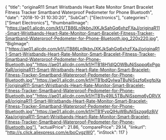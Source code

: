{
	"title": "originaR11 Smart Wristbands Heart Rate Monitor Smart Bracelet Fitness Tracker Smartband Waterproof Pedometer for Phone Bluetooth",
	"date": "2018-10-31 10:30:20",
	"SubCat": ["Electronics"],
	"categories": ["Smart Electronics"],
	"thumbnailImage": "https://ae01.alicdn.com/kf/UTB86Ln9kbnJXKJkSahGq6xhzFXaJ/originaR11-Smart-Wristbands-Heart-Rate-Monitor-Smart-Bracelet-Fitness-Tracker-Smartband-Waterproof-Pedometer-for-Phone-Bluetooth.jpg_220x220.jpg",
	"BigImage": ["https://ae01.alicdn.com/kf/UTB86Ln9kbnJXKJkSahGq6xhzFXaJ/originaR11-Smart-Wristbands-Heart-Rate-Monitor-Smart-Bracelet-Fitness-Tracker-Smartband-Waterproof-Pedometer-for-Phone-Bluetooth.jpg","https://ae01.alicdn.com/kf/HTB18H1dIQOWBuNjSsppq6xPgpXaR/originaR11-Smart-Wristbands-Heart-Rate-Monitor-Smart-Bracelet-Fitness-Tracker-Smartband-Waterproof-Pedometer-for-Phone-Bluetooth.jpg","https://ae01.alicdn.com/kf/HTB1bdQvIwaTBuNjSszfq6xgfpXaF/originaR11-Smart-Wristbands-Heart-Rate-Monitor-Smart-Bracelet-Fitness-Tracker-Smartband-Waterproof-Pedometer-for-Phone-Bluetooth.jpg","https://ae01.alicdn.com/kf/HTB1lv49IL5TBuNjSspmq6yDRVXa8/originaR11-Smart-Wristbands-Heart-Rate-Monitor-Smart-Bracelet-Fitness-Tracker-Smartband-Waterproof-Pedometer-for-Phone-Bluetooth.jpg","https://ae01.alicdn.com/kf/HTB1FvpQIHuWBuNjSszgq6z8jVXaa/originaR11-Smart-Wristbands-Heart-Rate-Monitor-Smart-Bracelet-Fitness-Tracker-Smartband-Waterproof-Pedometer-for-Phone-Bluetooth.jpg"],
	"actualPrice": 21.86,
	"comparePrice": 29.14,
	"linkurl": "http://s.click.aliexpress.com/e/boCvgzW0",
	"inStock": 117
}
